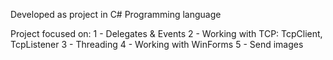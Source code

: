 Developed as project in C# Programming language

Project focused on:
 1 - Delegates & Events
 2 - Working with TCP: TcpClient, TcpListener
 3 - Threading
 4 - Working with WinForms
 5 - Send images

